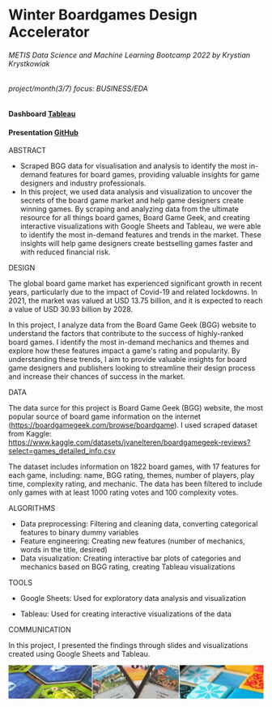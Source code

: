 # Winter Boardgames Design Accelerator
###### METIS Data Science and Machine Learning Bootcamp 2022 by Krystian Krystkowiak
###### project/month(3/7) focus: BUSINESS/EDA
#### Dashboard [Tableau](https://public.tableau.com/views/Metis-Project-3-Business-on-BGG/Dashboard4_1?:language=en-GB&:display_count=n&:origin=viz_share_link)
#### Presentation [GitHub](https://github.com/Krystkowiakk/Metis-Project-1-EDA-on-MTA/blob/372cfd21b3e998a53f0f57ddaba1de06e52a37d3/Project%20Presentation/METIS_Krystkowiak_Krystian_Project_1_EDA.pdf)

ABSTRACT

- Scraped BGG data for visualisation and analysis to identify the most in-demand features for board games, providing valuable insights for game designers and industry professionals.
- In this project, we used data analysis and visualization to uncover the secrets of the board game market and help game designers create winning games. By scraping and analyzing data from the ultimate resource for all things board games, Board Game Geek, and creating interactive visualizations with Google Sheets and Tableau, we were able to identify the most in-demand features and trends in the market. These insights will help game designers create bestselling games faster and with reduced financial risk.

DESIGN

The global board game market has experienced significant growth in recent years, particularly due to the impact of Covid-19 and related lockdowns. In 2021, the market was valued at USD 13.75 billion, and it is expected to reach a value of USD 30.93 billion by 2028.

In this project, I analyze data from the Board Game Geek (BGG) website to understand the factors that contribute to the success of highly-ranked board games. I identify the most in-demand mechanics and themes and explore how these features impact a game's rating and popularity. By understanding these trends, I aim to provide valuable insights for board game designers and publishers looking to streamline their design process and increase their chances of success in the market.

DATA

The data surce for this project is Board Game Geek (BGG) website, the most popular source of board game information on the internet (https://boardgamegeek.com/browse/boardgame).
I used scraped dataset from Kaggle: https://www.kaggle.com/datasets/jvanelteren/boardgamegeek-reviews?select=games_detailed_info.csv

The dataset includes information on 1822 board games, with 17 features for each game, including: name, BGG rating, themes, number of players, play time, complexity rating, and mechanic. The data has been filtered to include only games with at least 1000 rating votes and 100 complexity votes.

ALGORITHMS

- Data preprocessing: Filtering and cleaning data, converting categorical features to binary dummy variables
- Feature engineering: Creating new features (number of mechanics, words in the title, desired)
- Data visualization: Creating interactive bar plots of categories and mechanics based on BGG rating, creating Tableau visualizations

TOOLS

- Google Sheets: Used for exploratory data analysis and visualization

- Tableau: Used for creating interactive visualizations of the data

COMMUNICATION

In this project, I presented the findings through slides and visualizations created using Google Sheets and Tableau.

![Winter Boardgames Design Accelerator](files/cover.jpg)


